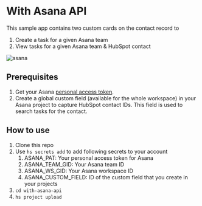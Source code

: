 # With Asana API

This sample app contains two custom cards on the contact record to
1. Create a task for a given Asana team
2. View tasks for a given Asana team & HubSpot contact

![asana](https://user-images.githubusercontent.com/20711270/213601795-4935f4ce-439f-4707-a28e-f39fd1c63597.gif)

## Prerequisites
1. Get your Asana [personal access token](https://developers.asana.com/docs/personal-access-token).
2. Create a global custom field (available for the whole workspace) in your Asana project to capture HubSpot contact IDs. This field is used to search tasks for the contact. 

## How to use
1. Clone this repo
2. Use `hs secrets add` to add following secrets to your account
   1. ASANA_PAT: Your personal access token for Asana
   2. ASANA_TEAM_GID: Your Asana team ID
   3. ASANA_WS_GID: Your Asana workspace ID
   4. ASANA_CUSTOM_FIELD: ID of the custom field that you create in your projects
3. `cd with-asana-api`
4. `hs project upload`
